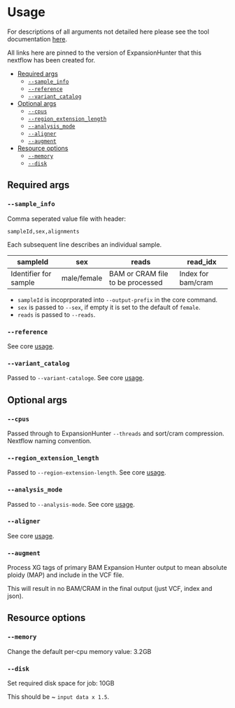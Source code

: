 # Usage <!-- omit in toc -->

For descriptions of all arguments not detailed here please see the tool documentation [here][eh-usage].

All links here are pinned to the version of ExpansionHunter that this nextflow has been created for.

- [Required args](#required-args)
  - [`--sample_info`](#--sample_info)
  - [`--reference`](#--reference)
  - [`--variant_catalog`](#--variant_catalog)
- [Optional args](#optional-args)
  - [`--cpus`](#--cpus)
  - [`--region_extension_length`](#--region_extension_length)
  - [`--analysis_mode`](#--analysis_mode)
  - [`--aligner`](#--aligner)
  - [`--augment`](#--augment)
- [Resource options](#resource-options)
  - [`--memory`](#--memory)
  - [`--disk`](#--disk)

## Required args

### `--sample_info`

Comma seperated value file with header:

```
sampleId,sex,alignments
```

Each subsequent line describes an individual sample.

| sampleId              | sex         | reads                            | read_idx           |
| --------------------- | ----------- | -------------------------------- | ------------------ |
| Identifier for sample | male/female | BAM or CRAM file to be processed | Index for bam/cram |

- `sampleId` is incoprporated into `--output-prefix` in the core command.
- `sex` is passed to `--sex`, if empty it is set to the default of `female`.
- `reads` is passed to `--reads`.

### `--reference`

See core [usage][eh-usage].

### `--variant_catalog`

Passed to `--variant-cataloge`. See core [usage][eh-usage].

## Optional args

### `--cpus`

Passed through to ExpansionHunter `--threads` and sort/cram compression.  Nextflow naming convention.

### `--region_extension_length`

Passed to `--region-extension-length`. See core [usage][eh-usage].

### `--analysis_mode`

Passed to `--analysis-mode`. See core [usage][eh-usage].

### `--aligner`

See core [usage][eh-usage].

### `--augment`

Process XG tags of primary BAM Expansion Hunter output to mean absolute ploidy (MAP) and include in the VCF file.

This will result in no BAM/CRAM in the final output (just VCF, index and json).

## Resource options

### `--memory`

Change the default per-cpu memory value: 3.2GB

### `--disk`

Set required disk space for job: 10GB

This should be ~ `input data x 1.5`.

<!-- refs -->

[eh-usage]: https://github.com/Illumina/ExpansionHunter/blob/v5.0.0/docs/03_Usage.md
